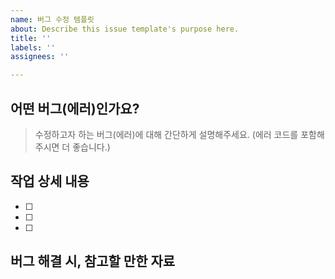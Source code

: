 ```yaml
---
name: 버그 수정 템플릿
about: Describe this issue template's purpose here.
title: ''
labels: ''
assignees: ''

---
```


## 어떤 버그(에러)인가요?
> 수정하고자 하는 버그(에러)에 대해 간단하게 설명해주세요. 
(에러 코드를 포함해주시면 더 좋습니다.)

## 작업 상세 내용
- [ ]
- [ ]
- [ ]

## 버그 해결 시, 참고할 만한 자료
